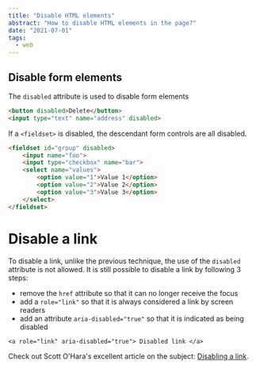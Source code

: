 ```yaml
---
title: "Disable HTML elements"
abstract: "How to disable HTML elements in the page?"
date: "2021-07-01"
tags:
  - web
---
```


## Disable form elements

The `disabled` attribute is used to disable form elements

```html
<button disabled>Delete</button>
<input type="text" name="address" disabled>
```

If a `<fieldset>` is disabled, the descendant form controls are all disabled.

```html
<fieldset id="group" disabled> 
    <input name="foo"> 
    <input type="checkbox" name="bar"> 
    <select name="values"> 
        <option value="1">Value 1</option>
        <option value="2">Value 2</option>
        <option value="3">Value 3</option>        
    </select>
</fieldset>
```

# Disable a link

To disable a link, unlike the previous technique, the use of the `disabled` attribute is not allowed. It is still possible to disable a link by following 3 steps:
- remove the `href` attribute so that it can no longer receive the focus
- add a `role="link"` so that it is always considered a link by screen readers
- add an attribute `aria-disabled="true"` so that it is indicated as being disabled

<pre><code class="html">&lt;a role="link" aria-disabled="true"&gt; Disabled link &lt;/a&gt;</code></pre>

Check out Scott O'Hara's excellent article on the subject: <a href="https://www.scottohara.me/blog/2021/05/28/disabled-links.html">Disabling a link</a>.